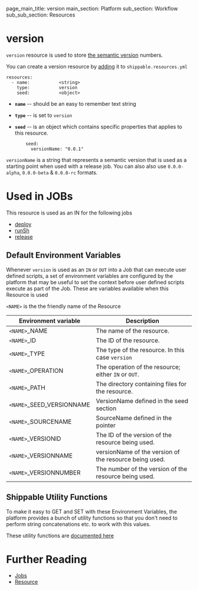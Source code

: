 page_main_title: version
main_section: Platform
sub_section: Workflow
sub_sub_section: Resources

# version
`version` resource is used to store <a href="http://www.semver.org/">the semantic version</a> numbers.

You can create a version resource by [adding](/platform/workflow/resource/resources-working-wth#adding) it to `shippable.resources.yml`

```
resources:
  - name: 			<string>
    type: 			version
    seed:			<object>
```

* **`name`** -- should be an easy to remember text string

* **`type`** -- is set to `version`

* **`seed`** -- is an object which contains specific properties that applies to this resource.

	```
		seed:
		  versionName: "0.0.1"
	```
`versionName` is a string that represents a semantic version that is used as a starting point when used with a release job. You can also also use `0.0.0-alpha`, `0.0.0-beta` & `0.0.0-rc` formats.

# Used in JOBs
This resource is used as an IN for the following jobs

* [deploy](/platform/workflow/job/deploy)
* [runSh](/platform/workflow/job/runsh)
* [release](/platform/workflow/job/release)

## Default Environment Variables
Whenever `version` is used as an `IN` or `OUT` into a Job that can execute user defined scripts, a set of environment variables are configured by the platform that may be useful to set the context before user defined scripts execute as part of the Job. These are variables available when this Resource is used

`<NAME>` is the the friendly name of the Resource

| Environment variable						| Description                         |
| ------------- 								|------------------------------------ |
| `<NAME>`\_NAME 							| The name of the resource. |
| `<NAME>`\_ID 								| The ID of the resource. |
| `<NAME>`\_TYPE 							| The type of the resource. In this case `version`|
| `<NAME>`\_OPERATION 						| The operation of the resource; either `IN` or `OUT`. |
| `<NAME>`\_PATH 							| The directory containing files for the resource. |
| `<NAME>`\_SEED\_VERSIONNAME				| VersionName defined in the seed section |
| `<NAME>`\_SOURCENAME    					| SourceName defined in the pointer |
| `<NAME>`\_VERSIONID    					| The ID of the version of the resource being used. |
| `<NAME>`\_VERSIONNAME						| versionName of the version of the resource being used. |
| `<NAME>`\_VERSIONNUMBER 					| The number of the version of the resource being used. |

## Shippable Utility Functions
To make it easy to GET and SET with these Environment Variables, the platform provides a bunch of utility functions so that you don't need to perform string concatenations etc. to work with this values.

These utility functions are [documented here]()

# Further Reading
* [Jobs](/platform/workflow/job/overview)
* [Resource](/platform/workflow/resource/overview)
